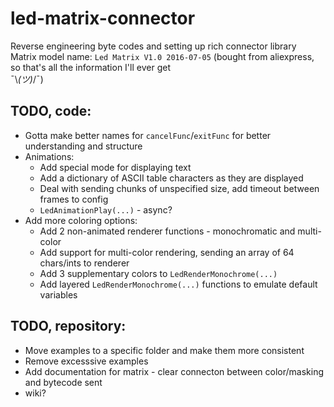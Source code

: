 # led-matrix-connector
Reverse engineering byte codes and setting up rich connector library<br/>
Matrix model name: `Led Matrix V1.0 2016-07-05` (bought from aliexpress, so that's all the information I'll ever get<br/>¯\\_(ツ)_/¯)


## TODO, code:
* Gotta make better names for `cancelFunc`/`exitFunc` for better understanding and structure
* Animations:
  * Add special mode for displaying text
  * Add a dictionary of ASCII table characters as they are displayed
  * Deal with sending chunks of unspecified size, add timeout between frames to config
  * `LedAnimationPlay(...)` - async?
* Add more coloring options:
  * Add 2 non-animated renderer functions - monochromatic and multi-color
  * Add support for multi-color rendering, sending an array of 64 chars/ints to renderer
  * Add 3 supplementary colors to `LedRenderMonochrome(...)`
   * Add layered `LedRenderMonochrome(...)` functions to emulate default variables

## TODO, repository:
* Move examples to a specific folder and make them more consistent
* Remove excesssive examples
* Add documentation for matrix - clear connecton between color/masking and bytecode sent
* wiki?
